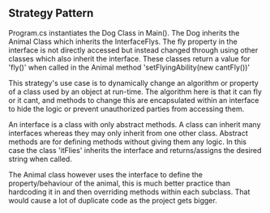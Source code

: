 ## Strategy Pattern

Program.cs instantiates the Dog Class in Main(). The Dog inherits the Animal Class which inherits the InterfaceFlys. The fly property in the interface is not directly accessed but instead changed through using other classes which also inherit the interface. These classes return a value for 'fly()' when called in the Animal method 'setFlyingAbility(new cantFly())'

This strategy's use case is to dynamically change an algorithm or property of a class used by an object at run-time. The algorithm here is that it can fly or it cant, and methods to change this are encapsulated within an interface to hide the logic or prevent unauthorized parties from accessing them.

An interface is a class with only abstract methods. A class can inherit many interfaces whereas they may only inherit from one other class. Abstract methods are for defining methods without giving them any logic. In this case the class 'itFlies' inherits the interface and returns/assigns the desired string when called.

The Animal class however uses the interface to define the property/behaviour of the animal, this is much better practice than hardcoding it in and then overriding methods within each subclass. That would cause a lot of duplicate code as the project gets bigger.
